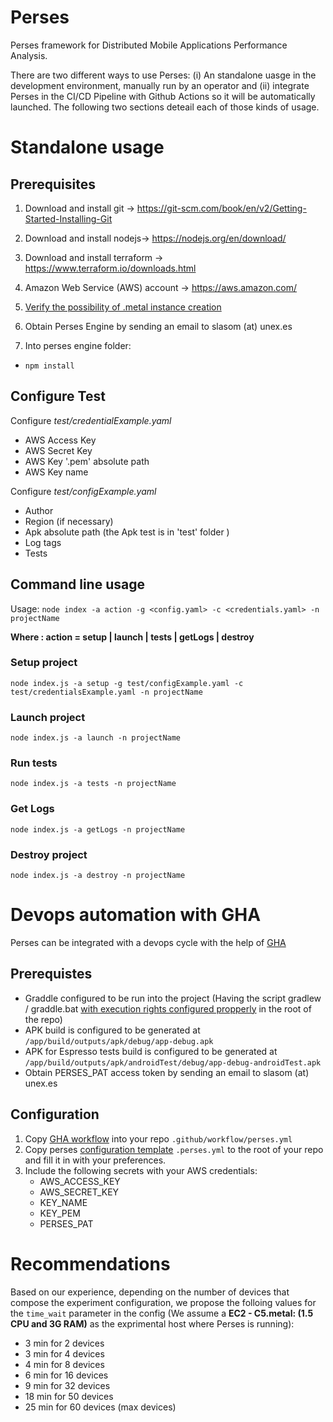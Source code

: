 
# Perses

Perses framework for Distributed Mobile Applications Performance Analysis.

There are two different ways to use Perses: (i) An standalone uasge in the development environment, manually run by an operator and (ii) integrate Perses in the CI/CD Pipeline with Github Actions so it will be automatically launched. The following two sections deteail each of those kinds of usage.

# Standalone usage

## Prerequisites

1. Download and install git -> https://git-scm.com/book/en/v2/Getting-Started-Installing-Git

2. Download and install nodejs-> https://nodejs.org/en/download/

3. Download and install terraform -> https://www.terraform.io/downloads.html

4. Amazon Web Service (AWS) account -> https://aws.amazon.com/

5. [Verify the possibility of .metal instance creation](MetalVerification.md)

6. Obtain Perses Engine by sending an email to slasom (at) unex.es

7. Into perses engine folder:
- `npm install`

  

## Configure Test

Configure *test/credentialExample.yaml*

- AWS Access Key
- AWS Secret Key
- AWS Key '.pem' absolute path
- AWS Key name


Configure *test/configExample.yaml*
- Author
- Region (if necessary)
- Apk absolute path (the Apk test is in 'test' folder )
- Log tags
- Tests

  

## Command line usage

Usage: `node index -a action -g <config.yaml> -c <credentials.yaml> -n projectName`

**Where : action = setup | launch | tests | getLogs | destroy** 

### Setup project
` node index.js -a setup -g test/configExample.yaml -c test/credentialsExample.yaml -n projectName `


### Launch project

`node index.js -a launch -n projectName`

### Run tests

`node index.js -a tests -n projectName`

### Get Logs

`node index.js -a getLogs -n projectName`
  
### Destroy project

`node index.js -a destroy -n projectName`

# Devops automation with GHA
Perses can be integrated with a devops cycle with the help of [GHA](https://github.com/features/actions)

## Prerequistes
 - Graddle configured to be run into the project (Having the script gradlew / graddle.bat [with execution rights configured propperly](https://stackoverflow.com/questions/17668265/gradlew-permission-denied) in the root of the repo)
 - APK build is configured to be generated at ``/app/build/outputs/apk/debug/app-debug.apk``
 - APK for Espresso tests build is configured to be generated at ``/app/build/outputs/apk/androidTest/debug/app-debug-androidTest.apk``
 - Obtain PERSES_PAT access token  by sending an email to slasom (at) unex.es
 
## Configuration
1. Copy [GHA workflow](https://github.com/perses-org/gha/blob/master/workflow/perses.yml) into your repo ``.github/workflow/perses.yml`` 
2. Copy perses [configuration template](https://github.com/perses-org/gha/blob/master/template/.perses.yml) ``.perses.yml`` to the root of your repo and fill it in with your preferences.
3. Include the following secrets with your AWS credentials:
   - AWS_ACCESS_KEY
   - AWS_SECRET_KEY
   - KEY_NAME
   - KEY_PEM
   - PERSES_PAT

# Recommendations
Based on our experience, depending on the number of devices that compose the experiment configuration, we propose the folloing values for the ``time_wait`` parameter in the config (We assume a **EC2 - C5.metal: (1.5 CPU and 3G RAM)** as the exprimental host where Perses is running):
- 3 min for 2 devices
- 3 min for 4 devices
- 4 min for 8 devices
- 6 min for 16 devices
- 9 min for 32 devices
- 18 min for 50 devices
- 25 min for 60 devices (max devices)
